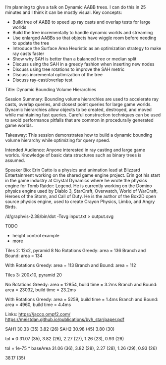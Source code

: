 I’m planning to give a talk on Dynamic AABB trees. I can do this in 25 minutes and I think it can be mostly visual. Key concepts:


- Build tree of AABB to speed up ray casts and overlap tests for large worlds
- Build the tree incrementally to handle dynamic worlds and streaming
- Use enlarged AABBs so that objects have wiggle room before needing to update the tree
- Introduce the Surface Area Heuristic as an optimization strategy to make ray casts faster
- Show why SAH is better than a balanced tree or median split
- Discuss using the SAH in a greedy fashion when inserting new nodes
- Discuss using tree rotations to improve the SAH metric
- Discuss incremental optimization of the tree
- Discuss ray-cast/overlap test


Title:
Dynamic Bounding Volume Hierarchies

Session Summary:
Bounding volume hierarchies are used to accelerate ray casts, overlap queries, and closest point queries for large game worlds. Dynamic hierarchies allow objects to be created, destroyed, and moved while maintaining fast queries. Careful construction techniques can be used to avoid performance pitfalls that are common in procedurally generated game worlds.

Takeaway:
This session demonstrates how to build a dynamic bounding volume hierarchy while optimizing for query speed.

Intended Audience:
Anyone interested in ray casting and large game worlds. Knowledge of basic data structures such as binary trees is assumed.

Speaker Bio:
Erin Catto is a physics and animation lead at Blizzard Entertainment working on the shared game engine project. Erin got his start in the game industry at Crystal Dynamics where he wrote the physics engine for Tomb Raider: Legend. He is currently working on the Domino physics engine used by Diablo 3, StarCraft, Overwatch, World of WarCraft, Heroes of the Storm, and Call of Duty. He is the author of the Box2D open source physics engine, used to create Crayon Physics, Limbo, and Angry Birds.


/d/graphvis-2.38/bin/dot -Tsvg input.txt > output.svg

TODO
- height control example
- more

Tiles 2: 12x2, pyramid 8
No Rotations
Greedy: area = 136
Branch and Bound: area = 134

With Rotations
Greedy: area = 113
Branch and Bound: area = 112

Tiles 3: 200x10, pyramid 20

No Rotations
Greedy: area = 12854, build time = 3.2ms
Branch and Bound: area = 23032, build time = 23.2ms

With Rotations
Greedy: area = 5259, build time = 1.4ms
Branch and Bound: area = 4960, build time = 4.4ms

Links:
https://jacco.ompf2.com/
https://meistdan.github.io/publications/bvh_star/paper.pdf


SAH1 30.33 (35) 3.82 (26)
SAH2 30.98 (45) 3.80 (30)

tol = 0
31.07 (35), 3.82 (26), 2.27 (27), 1.26 (23), 0.93 (26)

tol = 1e-75 * baseArea
31.06 (36), 3.82 (28), 2.27 (28), 1.26 (29), 0.93 (26)


38.17 (35)
